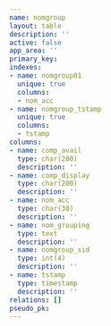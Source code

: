 ```yaml
---
name: nomgroup
layout: table
description: ''
active: false
app_area: ''
primary_key: 
indexes:
- name: nomgroup01
  unique: true
  columns:
  - nom_acc
- name: nomgroup_tstamp
  unique: true
  columns:
  - tstamp
columns:
- name: comp_avail
  type: char(200)
  description: ''
- name: comp_display
  type: char(200)
  description: ''
- name: nom_acc
  type: char(30)
  description: ''
- name: nom_grouping
  type: text
  description: ''
- name: nomgroup_sid
  type: int(4)
  description: ''
- name: tstamp
  type: timestamp
  description: ''
relations: []
pseudo_pk: 
---
```


